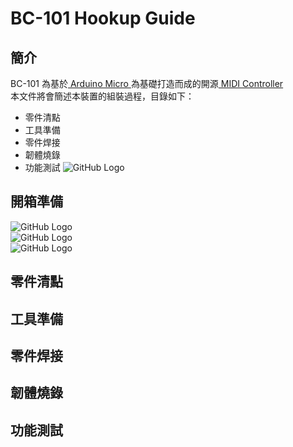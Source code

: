 # BC-101 Hookup Guide
## 簡介
BC-101 為基於[ Arduino Micro ](https://store.arduino.cc/usa/arduino-micro)為基礎打造而成的開源[ MIDI Controller ](https://en.wikipedia.org/wiki/MIDI_controller)<br>
本文件將會簡述本裝置的組裝過程，目錄如下：
* 零件清點
* 工具準備
* 零件焊接
* 韌體燒錄
* 功能測試
![GitHub Logo](https://mainnolab.files.wordpress.com/2021/05/00.png?w=1024)
## 開箱準備
![GitHub Logo](https://mainnolab.files.wordpress.com/2021/05/01-2.jpg?w=1024)<br>
![GitHub Logo](https://mainnolab.files.wordpress.com/2021/05/02-3.jpg?w=1024)<br>
![GitHub Logo](https://mainnolab.files.wordpress.com/2021/05/03-3.jpg?w=1024)<br>
## 零件清點
## 工具準備
## 零件焊接
## 韌體燒錄
## 功能測試
